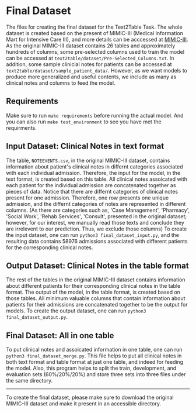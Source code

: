 Final Dataset
========================================

The files for creating the final dataset for the Text2Table Task. The whole dataset is created based on the 
present of MIMIC-III (Medical Information Mart for Intensive Care III), and more details can be acccessed at
[MIMIC-III](https://mimic.mit.edu/docs/iii/). As the original MIMIC-III dataset
contains 26 tables and approximately hundreds of columns, some pre-selected columns used to train the model
can be accessed at `text2table/dataset/Pre-Selected_Columns.txt`. In addition, some sample clinicial notes
for patients can be accessed at `text2table/dataset/sample_patient_data/`. However, as we want models to 
produce more generalized and useful contents, we include as many as clinical notes and columns to feed the
model.

Requirements
------------------
Make sure to run `make requirements` before running the actual model. And you can also run
`make test_environment` to see you have met the requirments.

Input Dataset: Clinical Notes in text format
-----------------------------------------------
The table, `NOTEEVENTS.csv`, in the original MIMIC-III dataset, contains information about patient's clinical 
notes in differnt categories associated with each individual admission. Therefore, the input for the model, in the text format, 
is created based on this table. All clinical notes assoicated with each patient for the individual admission are concatenated 
together as pieces of data. Notice that there are differnt categories of clinical notes present for one admission. Therefore, 
one row presents one unique admission, and the differnt categories of notes are represented in different columns. (As there are categories
such as, 'Case Management', 'Pharmacy', 'Social Work', 'Rehab Services', 'Consult', presented in the original dataset; however, for our 
interest, we manually read those texts and conclude they are irrelevent to our prediction. Thus, we exclude those columns) 
To create the input dataset, one can run `python3 final_dataset_input.py`, and the resulting data contains 58976 
admissions associated with different patients for the corresponding clinical notes.

Output Dataset: Clinical Notes in the table format
-----------------------------------------------------
The rest of the tables in the original MIMIC-III dataset contains information about different patients for their corresponding
clinical notes in the table format. The output of the model, in the table format, is created based on those tables. All minimum
valuable columns that contain information about patients for their admissions are concatenated together to be the output for models.
To create the output dataset, one can run `python3 final_dataset_output.py`.

Final Dataset: All in one table
----------------------------------
To put clinical notes and assoicated information in one table, one can run `python3 final_dataset_merge.py`. This file helps to put all
clinical notes in both text format and table format at just one table, and indeed for feeding the model. Also, this program helps to 
split the train, development, and evaluation sets (60%/20%/20%) and store three sets into three files under the same directory.

---------

To create the final dataset, please make sure to download the original MIMIC-III dataset and make it present in an accessible directory.
